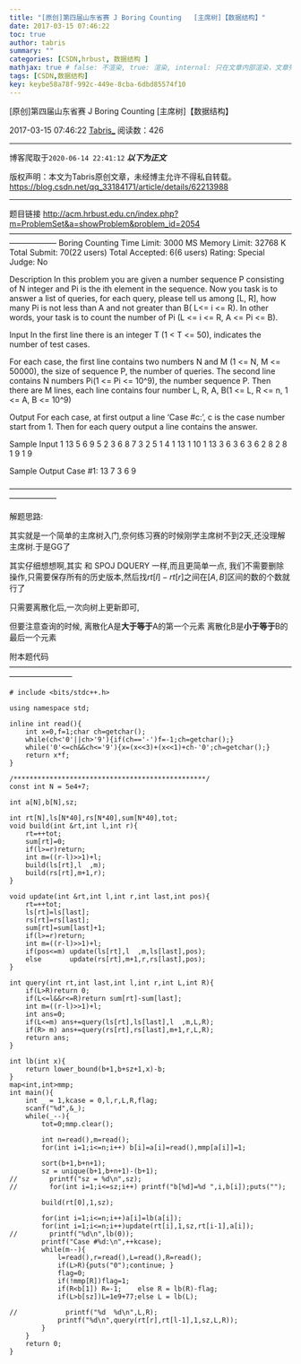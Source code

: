 ```yaml
---
title: "[原创]第四届山东省赛 J Boring Counting   [主席树]【数据结构】"
date: 2017-03-15 07:46:22
toc: true
author: tabris
summary: ""
categories: [CSDN,hrbust, 数据结构 ]
mathjax: true # false: 不渲染, true: 渲染, internal: 只在文章内部渲染，文章列表中不渲染
tags: [CSDN,数据结构]
key: keybe58a78f-992c-449e-8cba-6dbd85574f10
---
```


[原创]第四届山东省赛 J Boring Counting   [主席树]【数据结构】

2017-03-15 07:46:22  [Tabris_](https://me.csdn.net/qq_33184171) 阅读数：426

---

博客爬取于`2020-06-14 22:41:12`
***以下为正文***

版权声明：本文为Tabris原创文章，未经博主允许不得私自转载。
https://blog.csdn.net/qq_33184171/article/details/62213988

<!-- more -->

---

题目链接 http://acm.hrbust.edu.cn/index.php?m=ProblemSet&a=showProblem&problem_id=2054
——————————————————————————————————————————
Boring Counting
Time Limit: 3000 MS	Memory Limit: 32768 K
Total Submit: 70(22 users)	Total Accepted: 6(6 users)	Rating: 	Special Judge: No

Description
In this problem you are given a number sequence P consisting of N integer and Pi is the ith element in the sequence. Now you task is to answer a list of queries, for each query, please tell us among [L, R], how many Pi is not less than A and not greater than B( L<= i <= R). In other words, your task is to count the number of Pi (L <= i <= R,  A <= Pi <= B).


Input
In the first line there is an integer T (1 < T <= 50), indicates the number of test cases. 

For each case, the first line contains two numbers N and M (1 <= N, M <= 50000), the size of sequence P, the number of queries. The second line contains N numbers Pi(1 <= Pi <= 10^9), the number sequence P. Then there are M lines, each line contains four number L, R, A, B(1 <= L, R <= n, 1 <= A, B <= 10^9)

Output
For each case, at first output a line ‘Case #c:’, c is the case number start from 1. Then for each query output a line contains the answer.

Sample Input
1
13 5
6 9 5 2 3 6 8 7 3 2 5 1 4
1 13 1 10
1 13 3 6
3 6 3 6
2 8 2 8
1 9 1 9

Sample Output
Case #1:
13
7
3
6
9



——————————————————————————————————————————

解题思路:


其实就是一个简单的主席树入门,奈何练习赛的时候刚学主席树不到2天,还没理解主席树.于是GG了

其实仔细想想啊,其实 和 SPOJ DQUERY 一样,而且更简单一点, 
我们不需要删除操作,只需要保存所有的历史版本,然后找$rt[l] - rt[r]$之间在$\big[A,B\big]$区间的数的个数就行了

只需要离散化后,一次向树上更新即可,

但要注意查询的时候,
离散化A是**大于等于**A的第一个元素
离散化B是**小于等于**B的最后一个元素



附本题代码
————————————————————————————————————————————
```
# include <bits/stdc++.h>

using namespace std;

inline int read(){
    int x=0,f=1;char ch=getchar();
    while(ch<'0'||ch>'9'){if(ch=='-')f=-1;ch=getchar();}
    while('0'<=ch&&ch<='9'){x=(x<<3)+(x<<1)+ch-'0';ch=getchar();}
    return x*f;
}

/************************************************/
const int N = 5e4+7;

int a[N],b[N],sz;

int rt[N],ls[N*40],rs[N*40],sum[N*40],tot;
void build(int &rt,int l,int r){
    rt=++tot;
    sum[rt]=0;
    if(l>=r)return;
    int m=((r-l)>>1)+l;
    build(ls[rt],l  ,m);
    build(rs[rt],m+1,r);
}

void update(int &rt,int l,int r,int last,int pos){
    rt=++tot;
    ls[rt]=ls[last];
    rs[rt]=rs[last];
    sum[rt]=sum[last]+1;
    if(l>=r)return;
    int m=((r-l)>>1)+l;
    if(pos<=m) update(ls[rt],l  ,m,ls[last],pos);
    else       update(rs[rt],m+1,r,rs[last],pos);
}

int query(int rt,int last,int l,int r,int L,int R){
    if(L>R)return 0;
    if(L<=l&&r<=R)return sum[rt]-sum[last];
    int m=((r-l)>>1)+l;
    int ans=0;
    if(L<=m) ans+=query(ls[rt],ls[last],l  ,m,L,R);
    if(R> m) ans+=query(rs[rt],rs[last],m+1,r,L,R);
    return ans;
}

int lb(int x){
    return lower_bound(b+1,b+sz+1,x)-b;
}
map<int,int>mmp;
int main(){
    int _ = 1,kcase = 0,l,r,L,R,flag;
    scanf("%d",&_);
    while(_--){
        tot=0;mmp.clear();

        int n=read(),m=read();
        for(int i=1;i<=n;i++) b[i]=a[i]=read(),mmp[a[i]]=1;

        sort(b+1,b+n+1);
        sz = unique(b+1,b+n+1)-(b+1);
//        printf("sz = %d\n",sz);
//        for(int i=1;i<=sz;i++) printf("b[%d]=%d ",i,b[i]);puts("");

        build(rt[0],1,sz);

        for(int i=1;i<=n;i++)a[i]=lb(a[i]);
        for(int i=1;i<=n;i++)update(rt[i],1,sz,rt[i-1],a[i]);
//        printf("%d\n",lb(0));
        printf("Case #%d:\n",++kcase);
        while(m--){
            l=read(),r=read(),L=read(),R=read();
            if(L>R){puts("0");continue; }
            flag=0;
            if(!mmp[R])flag=1;
            if(R<b[1]) R=-1;    else R = lb(R)-flag;
            if(L>b[sz])L=1e9+77;else L = lb(L);

//            printf("%d  %d\n",L,R);
            printf("%d\n",query(rt[r],rt[l-1],1,sz,L,R));
        }
    }
    return 0;
}
```
